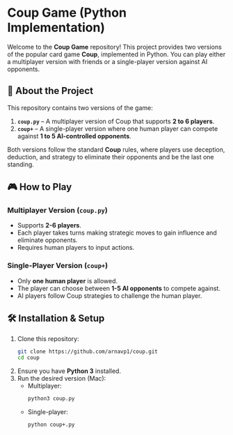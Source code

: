 # Coup Game (Python Implementation)

Welcome to the **Coup Game** repository! This project provides two versions of the popular card game **Coup**, implemented in Python. You can play either a multiplayer version with friends or a single-player version against AI opponents.

## 📜 About the Project

This repository contains two versions of the game:

1. **`coup.py`** – A multiplayer version of Coup that supports **2 to 6 players**.
2. **`coup+`** – A single-player version where one human player can compete against **1 to 5 AI-controlled opponents**.

Both versions follow the standard **Coup** rules, where players use deception, deduction, and strategy to eliminate their opponents and be the last one standing.

## 🎮 How to Play

### Multiplayer Version (`coup.py`)
- Supports **2-6 players**.
- Each player takes turns making strategic moves to gain influence and eliminate opponents.
- Requires human players to input actions.

### Single-Player Version (`coup+`)
- Only **one human player** is allowed.
- The player can choose between **1-5 AI opponents** to compete against.
- AI players follow Coup strategies to challenge the human player.

## 🛠 Installation & Setup

1. Clone this repository:
   ```bash
   git clone https://github.com/arnavp1/coup.git
   cd coup
   ```
2. Ensure you have **Python 3** installed.
3. Run the desired version (Mac):
   - Multiplayer:
     ```bash
     python3 coup.py
     ```
   - Single-player:
     ```bash
     python coup+.py
     ```
